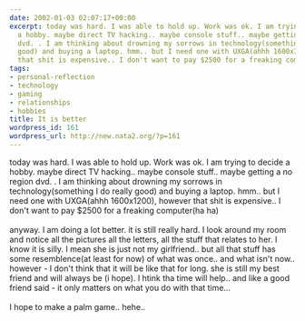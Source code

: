 ```yaml
---
date: 2002-01-03 02:07:17+00:00
excerpt: today was hard. I was able to hold up. Work was ok. I am trying to decide
  a hobby. maybe direct TV hacking.. maybe console stuff.. maybe getting a no region
  dvd. . I am thinking about drowning my sorrows in technology(something I do really
  good) and buying a laptop. hmm.. but I need one with UXGA(ahhh 1600x1200), however
  that shit is expensive.. I don't want to pay $2500 for a freaking computer(...
tags:
- personal-reflection
- technology
- gaming
- relationships
- hobbies
title: It is better
wordpress_id: 161
wordpress_url: http://new.nata2.org/?p=161
---
```


today was hard. I was able to hold up. Work was ok. I am trying to decide a hobby. maybe direct TV hacking.. maybe console stuff.. maybe getting a no region dvd. . I am thinking about drowning my sorrows in technology(something I do really good) and buying a laptop. hmm.. but I need one with UXGA(ahhh 1600x1200), however that shit is expensive.. I don't want to pay $2500 for a freaking computer(ha ha)
<br/><br/>
anyway. I am doing a lot better. it is still really hard. I look around my room and notice all the pictures all the letters, all the stuff that relates to her. I know it is silly. I mean she is just not my girlfriend.. but all that stuff has some resemblence(at least for now) of what was once.. and what isn't now.. however - I don't think that it will be like that for long. she is still my best friend and will always be (i hope). I htink tha time will help.. and like a good friend said - it only matters on what you do with that time...
<br/>
<br/>
I hope to make a palm game.. hehe..